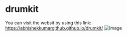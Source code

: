 # drumkit
You can visit the websit by using this link: https://abhishekkumargithub.github.io/drumkit/
![image](https://user-images.githubusercontent.com/91794397/228206758-fe025d0b-1986-4421-b7ad-3b87002a4913.png)
